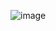 ![image](https://github.com/alswnsp411/ml-yolov8/assets/74577811/e8c26541-b466-497c-8680-14bca9de0b77)

